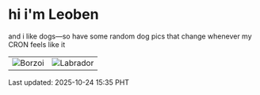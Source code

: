 # hi i'm Leoben

and i like dogs—so have some random dog pics that change whenever my CRON feels like it

|  |  |
|--------|----------|
| ![Borzoi](https://random-dog-vercel.vercel.app/api/random-borzoi?v=1761291342) | ![Labrador](https://random-dog-vercel.vercel.app/api/random-labrador?v=1761291342) |

Last updated: 2025-10-24 15:35 PHT
